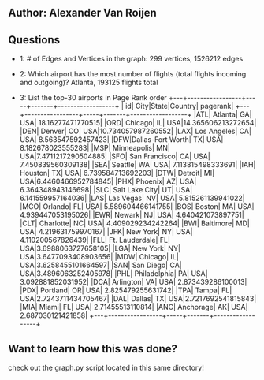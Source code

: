 ## Author: Alexander Van Roijen

## Questions
- 1: # of Edges and Vertices in the graph:
299 vertices, 1526212 edges

- 2: Which airport has the most number of flights (total flights incoming and outgoing)?
Atlanta, 193125 flights total

- 3: List the top-30 airports in Page Rank order
+---+-----------------+-----+-------+------------------+
| id|             City|State|Country|          pagerank|
+---+-----------------+-----+-------+------------------+
|ATL|          Atlanta|   GA|    USA| 18.16277471770515|
|ORD|          Chicago|   IL|    USA|14.365606213272654|
|DEN|           Denver|   CO|    USA|10.734057987260552|
|LAX|      Los Angeles|   CA|    USA| 8.563547592457423|
|DFW|Dallas-Fort Worth|   TX|    USA| 8.182678023555283|
|MSP|      Minneapolis|   MN|    USA|7.4711217290504885|
|SFO|    San Francisco|   CA|    USA| 7.450839560309138|
|SEA|          Seattle|   WA|    USA| 7.113815498333691|
|IAH|          Houston|   TX|    USA| 6.739584713692203|
|DTW|          Detroit|   MI|    USA|6.4460466952784845|
|PHX|          Phoenix|   AZ|    USA| 6.364348943146698|
|SLC|   Salt Lake City|   UT|    USA| 6.141559957164036|
|LAS|        Las Vegas|   NV|    USA| 5.815261139941022|
|MCO|          Orlando|   FL|    USA| 5.589604466141755|
|BOS|           Boston|   MA|    USA| 4.939447053195026|
|EWR|           Newark|   NJ|    USA| 4.640421073897751|
|CLT|        Charlotte|   NC|    USA| 4.409029234242264|
|BWI|        Baltimore|   MD|    USA| 4.219631759970167|
|JFK|         New York|   NY|    USA| 4.110200567826439|
|FLL|   Ft. Lauderdale|   FL|    USA|3.6988063727658105|
|LGA|         New York|   NY|    USA|3.6477093408903656|
|MDW|          Chicago|   IL|    USA|3.6258455101664597|
|SAN|        San Diego|   CA|    USA|3.4896063252405978|
|PHL|     Philadelphia|   PA|    USA| 3.092881852031952|
|DCA|        Arlington|   VA|    USA| 2.873439286100013|
|PDX|         Portland|   OR|    USA| 2.825479255631742|
|TPA|            Tampa|   FL|    USA|2.7243711434705467|
|DAL|           Dallas|   TX|    USA|2.7217692541815843|
|MIA|            Miami|   FL|    USA|  2.71455513110814|
|ANC|        Anchorage|   AK|    USA| 2.687030121421858|
+---+-----------------+-----+-------+------------------+

## Want to learn how this was done?
check out the graph.py script located in this same directory!
